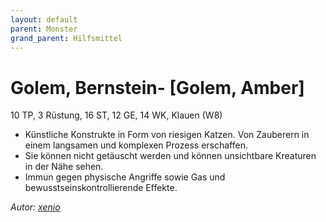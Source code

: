 ```yaml
---
layout: default
parent: Monster
grand_parent: Hilfsmittel
---
```


# Golem, Bernstein- [Golem, Amber]
10 TP, 3 Rüstung, 16 ST, 12 GE, 14 WK, Klauen (W8)
- Künstliche Konstrukte in Form von riesigen Katzen. Von Zauberern in einem langsamen und komplexen Prozess erschaffen.
- Sie können nicht getäuscht werden und können unsichtbare Kreaturen in der Nähe sehen.
- Immun gegen physische Angriffe sowie Gas und bewusstseinskontrollierende Effekte.

*Autor: [xenio](https://xenioinabottle.blogspot.com)*